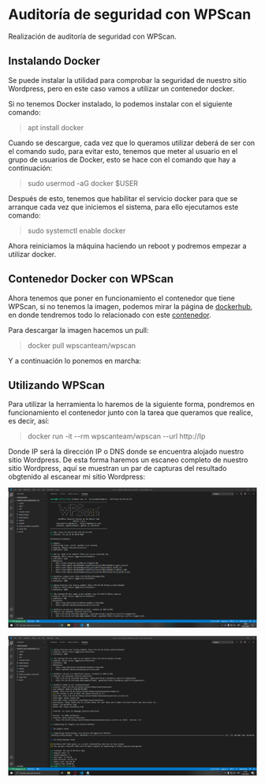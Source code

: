 # Auditoría de seguridad con WPScan

Realización de auditoría de seguridad con WPScan.

## Instalando Docker

Se puede instalar la utilidad para comprobar la seguridad de nuestro sitio Wordpress, pero en este caso vamos a utilizar un contenedor docker.

Si no tenemos Docker instalado, lo podemos instalar con el siguiente comando:

>apt install docker

Cuando se descargue, cada vez que lo queramos utilizar deberá de ser con el comando sudo, para evitar esto, tenemos que meter al usuario en el grupo de usuarios de Docker, esto se hace con el comando que hay a continuación:

>sudo usermod -aG docker $USER

Después de esto, tenemos que habilitar el servicio docker para que se arranque cada vez que iniciemos el sistema, para ello ejecutamos este comando:

>sudo systemctl enable docker

Ahora reiniciamos la máquina haciendo un reboot y podremos empezar a utilizar docker.

## Contenedor Docker con WPScan

Ahora tenemos que poner en funcionamiento el contenedor que tiene WPScan, si no tenemos la imagen, podemos mirar la página de [dockerhub](https://hub.docker.com), en donde tendremos todo lo relacionado con este [contenedor](https://hub.docker.com/r/wpscanteam/wpscan/).

Para descargar la imagen hacemos un pull:

>docker pull wpscanteam/wpscan

Y a continuación lo ponemos en marcha:

## Utilizando WPScan

Para utilizar la herramienta lo haremos de la siguiente forma, pondremos en funcionamiento el contenedor junto con la tarea que queramos que realice, es decir, así:

>docker run -it --rm wpscanteam/wpscan --url http://Ip

Donde IP será la dirección IP o DNS donde se encuentra alojado nuestro sitio Wordpress.
De esta forma haremos un escaneo completo de nuestro sitio Wordpress, aquí se muestran un par de capturas del resultado obgtenido al escanear mi sitio Wordpress:

![Imagen de captura parte 1](/capturas/Demostracion_1.PNG)

![Imagen de captura parte 2](capturas/Demostracion_2.PNG)
